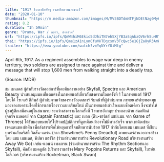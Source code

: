 ```yaml
---
title: "1917 (เวลาคือศัตรู เวลาคือความงดงาม)"
date: "2020-01-10"
thumbnail: "https://m.media-amazon.com/images/M/MV5BOTdmNTFjNDEtNzg0My00ZjkxLTg1ZDAtZTdkMDc2ZmFiNWQ1XkEyXkFqcGdeQXVyNTAzNzgwNTg@._V1_UX182_CR0,0,182,268_AL_.jpg"
rating: 8.2
duration: "1h 59min"
genre: "Drama, War / ละคร, สงคราม"
url: "https://ipfs.io/ipfs/QmW4hiM6Ekic5dJhiTN7ehSXjYB3aSqAbaQV6rhSuHRTML?filename=1917.2019.1080p.BluRay.H264.AAC-RARBG.mp4"
thai: "https://ipfs.io/ipfs/Qme1zA1nLynCfuVHTDgcsmV3TcQwc5e1GjZa8yR3AmWALw?filename=1917%20thai.vtt"
trailer: "https://www.youtube.com/watch?v=YqNYrYUiMfg"
---
```


April 6th, 1917. As a regiment assembles to wage war deep in enemy territory, two soldiers are assigned to race against time and deliver a message that will stop 1,600 men from walking straight into a deadly trap.

(Source: IMDB)

ชม เมนเดส ผู้กำกับรางวัลออสการ์ที่เคยมีผลงานอย่าง Skyfall, Spectre และ American Beauty นำเสนอมุมมองที่แตกต่างในภาพยนตร์เกี่ยวกับสงครามโลกครั้งที่ 1 ในภาพยนตร์ 1917 โดยได้ โรเจอร์ ดีกินส์ ผู้กำกับภาพเจ้าของรางวัลออสการ์ รับหน้าที่ผู้กำกับภาพ ภาพยนตร์ถ่ายทอดมุมมองของสงครามโดยใช้การเล่าเรื่องราวแบบเรียลไทม์ เป็นภาพยนตร์เล่าเรื่องแบบช็อตเดียว ซึ่งจะทำให้ผู้ชมรู้สึกเสมือนอยู่ในสนามรบ ระหว่างสงครามโลกครั้งที่ 1 ทหารอังกฤษ ประกอบด้วย สคอฟิลด์ (จอร์จ แมคเคย์ จาก Captain Fantastic) และ เบลก (ดีน-ชาร์ลส์ แชปแมน จาก Game of Thrones) ได้รับมอบหมายให้ไปร่วมปฏิบัติการที่ดูเหมือนว่าอาจไม่มีทางสำเร็จ พวกเขาต้องข้ามเขตแดนของข้าศึก เพื่อส่งสารเพื่อให้หยุดการโจมตีทหารนับร้อย 1917 กำกับโดยแซม เมนเดส ที่เขียนบทร่วมกับคริสตี้ วิลสัน-แคร์น (จาก Showtime’s Penny Dreadful) ภาพยนตร์อำนวยการสร้างโดย แชม เมนเดส, พิปพา แฮร์ริส (ร่วมอำนวยการสร้าง Revolutionary Road บริหารงานสร้าง Away We Go) เจย์น-แอนน์ เทงเกรน (ร่วมอำนวยการสร้าง The Rhythm Sectionและ Skyfall), คัลลัม แมคดูกัล (บริหารงานสร้าง Mary Poppins Returns และ Skyfall), ไบรอัน โอลิเวอร์ (บริหารงานสร้าง Rocketman, Black Swan)

